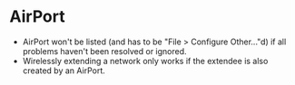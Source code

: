 # AirPort

- AirPort won't be listed (and has to be "File > Configure Other..."d) if all problems haven't been resolved or ignored.
- Wirelessly extending a network only works if the extendee is also created by an AirPort.
